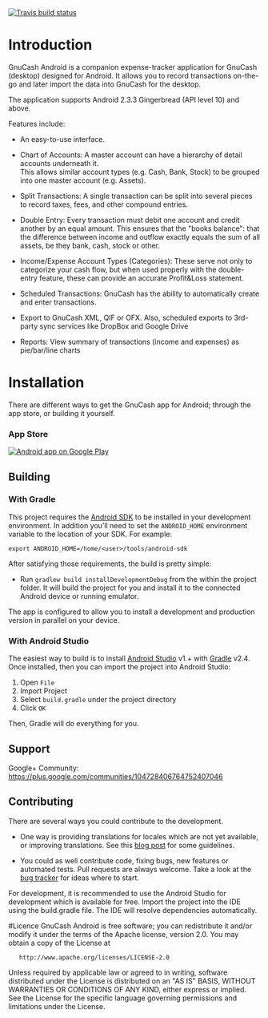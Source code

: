 <a href="https://travis-ci.org/codinguser/gnucash-android" target="_blank">
<img src="https://travis-ci.org/codinguser/gnucash-android.svg?branch=develop" alt="Travis build status" />
</a>

# Introduction

GnuCash Android is a companion expense-tracker application for GnuCash (desktop) designed for Android.
It allows you to record transactions on-the-go and later import the data into GnuCash for the desktop.

The application supports Android 2.3.3 Gingerbread (API level 10) and above.

Features include:

  * An easy-to-use interface.

  * Chart of Accounts: A master account can have a hierarchy of detail accounts underneath it.  
    This allows similar account types (e.g. Cash, Bank, Stock) to be grouped into one master account (e.g. Assets).

  * Split Transactions: A single transaction can be split into several pieces to record taxes, fees, and other compound entries.

  * Double Entry: Every transaction must debit one account and credit another by an equal amount.
    This ensures that the "books balance": that the difference between income and outflow exactly
    equals the sum of all assets, be they bank, cash, stock or other.

  * Income/Expense Account Types (Categories): These serve not only to categorize your cash flow, but when used properly with the double-entry feature, these can provide an accurate Profit&Loss statement.

  * Scheduled Transactions: GnuCash has the ability to automatically create and enter transactions.

  * Export to GnuCash XML, QIF or OFX. Also, scheduled exports to 3rd-party sync services like DropBox and Google Drive

  * Reports: View summary of transactions (income and expenses) as pie/bar/line charts


# Installation

There are different ways to get the GnuCash app for Android; through the app store, or building it yourself.


### App Store

<a href="http://play.google.com/store/apps/details?id=org.gnucash.android">
  <img alt="Android app on Google Play" src="http://developer.android.com/images/brand/en_generic_rgb_wo_60.png" />
</a>


## Building

### With Gradle

This project requires the [Android SDK](http://developer.android.com/sdk/index.html)
to be installed in your development environment. In addition you'll need to set
the `ANDROID_HOME` environment variable to the location of your SDK. For example:

    export ANDROID_HOME=/home/<user>/tools/android-sdk

After satisfying those requirements, the build is pretty simple:

* Run `gradlew build installDevelopmentDebug` from the within the project folder.
It will build the project for you and install it to the connected Android device or running emulator.

The app is configured to allow you to install a development and production version in parallel on your device.

### With Android Studio
The easiest way to build is to install [Android Studio](https://developer.android.com/sdk/index.html) v1.+
with [Gradle](https://www.gradle.org/) v2.4.
Once installed, then you can import the project into Android Studio:

1. Open `File`
2. Import Project
3. Select `build.gradle` under the project directory
4. Click `OK`

Then, Gradle will do everything for you.

## Support

Google+ Community: https://plus.google.com/communities/104728406764752407046

## Contributing

There are several ways you could contribute to the development.

* One way is providing translations for locales which are not yet available, or improving translations.
See this [blog post](http://www.codinguser.com/2012/09/gnucash-for-android-beta-2-lost-in-translation/) for some guidelines.

* You could as well contribute code, fixing bugs, new features or automated tests. Pull requests are always welcome.
Take a look at the [bug tracker](https://github.com/codinguser/gnucash-android/issues?state=open)
for ideas where to start.

For development, it is recommended to use the Android Studio for development which is available for free.
Import the project into the IDE using the build.gradle file. The IDE will resolve dependencies automatically.

#Licence
GnuCash Android is free software; you can redistribute it and/or
modify it under the terms of the Apache license, version 2.0.
You may obtain a copy of the License at

       http://www.apache.org/licenses/LICENSE-2.0

Unless required by applicable law or agreed to in writing, software
distributed under the License is distributed on an "AS IS" BASIS,
WITHOUT WARRANTIES OR CONDITIONS OF ANY KIND, either express or implied.
See the License for the specific language governing permissions and
limitations under the License.
